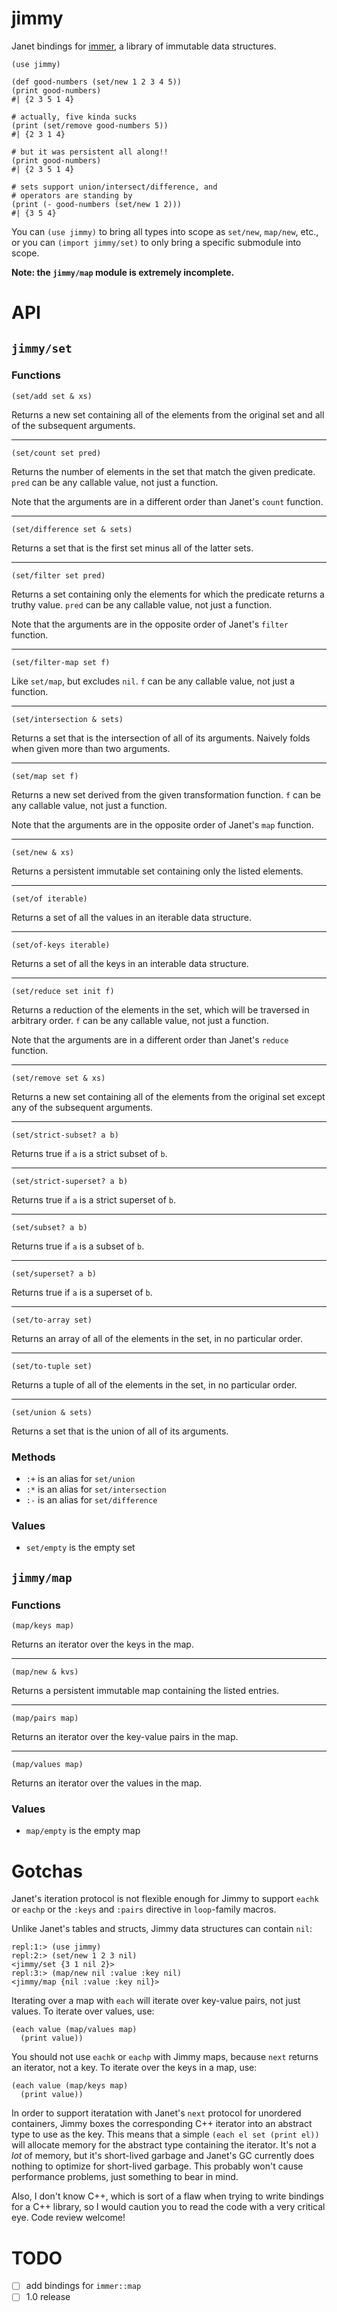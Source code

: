 # jimmy

Janet bindings for [immer](https://github.com/arximboldi/immer), a library of immutable data structures.

```
(use jimmy)

(def good-numbers (set/new 1 2 3 4 5))
(print good-numbers)
#| {2 3 5 1 4}

# actually, five kinda sucks
(print (set/remove good-numbers 5))
#| {2 3 1 4}

# but it was persistent all along!!
(print good-numbers)
#| {2 3 5 1 4}

# sets support union/intersect/difference, and
# operators are standing by
(print (- good-numbers (set/new 1 2)))
#| {3 5 4}
```

You can `(use jimmy)` to bring all types into scope as `set/new`, `map/new`, etc., or you can `(import jimmy/set)` to only bring a specific submodule into scope.

**Note: the `jimmy/map` module is extremely incomplete.**

# API

## `jimmy/set`

### Functions

```janet
(set/add set & xs)
```

Returns a new set containing all of the elements from the original set and all of the subsequent arguments.

---

```janet
(set/count set pred)
```

Returns the number of elements in the set that match the given predicate. `pred` can be any callable value, not just a function.

Note that the arguments are in a different order than Janet's `count` function.

---

```janet
(set/difference set & sets)
```

Returns a set that is the first set minus all of the latter sets.

---

```janet
(set/filter set pred)
```

Returns a set containing only the elements for which the predicate returns a truthy value. `pred` can be any callable value, not just a function.

Note that the arguments are in the opposite order of Janet's `filter` function.

---

```janet
(set/filter-map set f)
```

Like `set/map`, but excludes `nil`. `f` can be any callable value, not just a function.

---

```janet
(set/intersection & sets)
```

Returns a set that is the intersection of all of its arguments. Naively folds when given more than two arguments.

---

```janet
(set/map set f)
```

Returns a new set derived from the given transformation function. `f` can be any callable value, not just a function.

Note that the arguments are in the opposite order of Janet's `map` function.

---

```janet
(set/new & xs)
```

Returns a persistent immutable set containing only the listed elements.

---

```janet
(set/of iterable)
```

Returns a set of all the values in an iterable data structure.

---

```janet
(set/of-keys iterable)
```

Returns a set of all the keys in an interable data structure.

---

```janet
(set/reduce set init f)
```

Returns a reduction of the elements in the set, which will be traversed in arbitrary order. `f` can be any callable value, not just a function.

Note that the arguments are in a different order than Janet's `reduce` function.

---

```janet
(set/remove set & xs)
```

Returns a new set containing all of the elements from the original set except any of the subsequent arguments.

---

```janet
(set/strict-subset? a b)
```

Returns true if `a` is a strict subset of `b`.

---

```janet
(set/strict-superset? a b)
```

Returns true if `a` is a strict superset of `b`.

---

```janet
(set/subset? a b)
```

Returns true if `a` is a subset of `b`.

---

```janet
(set/superset? a b)
```

Returns true if `a` is a superset of `b`.

---

```janet
(set/to-array set)
```

Returns an array of all of the elements in the set, in no particular order.

---

```janet
(set/to-tuple set)
```

Returns a tuple of all of the elements in the set, in no particular order.

---

```janet
(set/union & sets)
```

Returns a set that is the union of all of its arguments.

### Methods

- `:+` is an alias for `set/union`
- `:*` is an alias for `set/intersection`
- `:-` is an alias for `set/difference`

### Values

- `set/empty` is the empty set

## `jimmy/map`

### Functions

```janet
(map/keys map)
```

Returns an iterator over the keys in the map.

---

```janet
(map/new & kvs)
```

Returns a persistent immutable map containing the listed entries.

---

```janet
(map/pairs map)
```

Returns an iterator over the key-value pairs in the map.

---

```janet
(map/values map)
```

Returns an iterator over the values in the map.

### Values

- `map/empty` is the empty map

# Gotchas

Janet's iteration protocol is not flexible enough for Jimmy to support `eachk` or `eachp` or the `:keys` and `:pairs` directive in `loop`-family macros.

Unlike Janet's tables and structs, Jimmy data structures can contain `nil`:

```
repl:1:> (use jimmy)
repl:2:> (set/new 1 2 3 nil)
<jimmy/set {3 1 nil 2}>
repl:3:> (map/new nil :value :key nil)
<jimmy/map {nil :value :key nil}>
```

Iterating over a map with `each` will iterate over key-value pairs, not just values. To iterate over values, use:

```
(each value (map/values map)
  (print value))
```

You should not use `eachk` or `eachp` with Jimmy maps, because `next` returns an iterator, not a key. To iterate over the keys in a map, use:

```
(each value (map/keys map)
  (print value))
```

In order to support iteratation with Janet's `next` protocol for unordered containers, Jimmy boxes the corresponding C++ iterator into an abstract type to use as the key. This means that a simple `(each el set (print el))` will allocate memory for the abstract type containing the iterator. It's not a *lot* of memory, but it's short-lived garbage and Janet's GC currently does nothing to optimize for short-lived garbage. This probably won't cause performance problems, just something to bear in mind.

Also, I don't know C++, which is sort of a flaw when trying to write bindings for a C++ library, so I would caution you to read the code with a very critical eye. Code review welcome!

# TODO

- [ ] add bindings for `immer::map`
- [ ] 1.0 release

